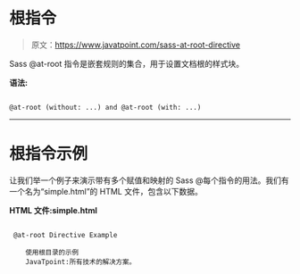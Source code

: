 # 根指令

> 原文：<https://www.javatpoint.com/sass-at-root-directive>

Sass @at-root 指令是嵌套规则的集合，用于设置文档根的样式块。

**语法:**

```

@at-root (without: ...) and @at-root (with: ...) 

```

* * *

# 根指令示例

让我们举一个例子来演示带有多个赋值和映射的 Sass @每个指令的用法。我们有一个名为“simple.html”的 HTML 文件，包含以下数据。

**HTML 文件:simple.html**

```

 @at-root Directive Example

    使用根目录的示例
    JavaTpoint:所有技术的解决方案。

```